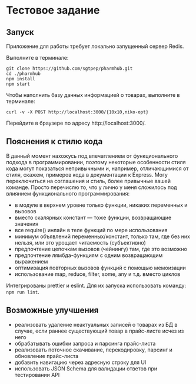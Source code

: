# Тестовое задание

## Запуск

Приложение для работы требует локально запущенный сервер Redis.

Выполните в терминале:
```
git clone https://github.com/sgtpep/pharmhub.git
cd ./pharmhub
npm install
npm start
```

Чтобы наполнить базу данных информацией о товарах, выполните в терминале:
```
curl -v -X POST http://localhost:3000/{10x10,niko-opt}
```

Перейдите в браузере по адресу http://localhost:3000/.

## Пояснения к стилю кода

В данный момент нахожусь под впечатлением от функционального подхода в программировании, поэтому некоторые особенности стиля кода могут показаться непривычными и, например, отличающимися от стиля, скажем, примеров кода в документации к Express. Могу переключиться на соглашения и стиль, более привычные вашей команде. Просто перечислю то, что у лично у меня сложилось под влиянием функционального программирования:
- в модуле в верхнем уровне только функции, никаких переменных и вызовов
- вместо скалярных констант — тоже функции, возвращающие значения
- все require() инлайн в теле функций по мере использования
- минимум объявлений переменных/констант, только там, где без них нельзя, или это урощает читаемость (субъективно)
- предпочтение цепочкам вызовов (чейнингу) там, где это возможно
- предпочтение лямбда-функциям с одним возвращающим выражением
- оптимизация повторных вызовов функций с помощью мемоизации
- использование map, reduce, filter, some, any и т.д. вместо циклов

Интегрированы prettier и eslint. Для их запуска использовать команду: `npm run lint`.

## Возможные улучшения

- реализовать удаление неактуальных записей о товарах из БД в случае, если раннее существующий товар в прайс-листе исчез из него
- обрабатывать ошибки запроса и парсинга прайс-листа
- реализовать поточное скачивание, перекодировку, парсинг и обновление прайс-листа
- добавить навигацию через адресную строку для UI
- использовать JSON Schema для валидации ответов при тестировании API
